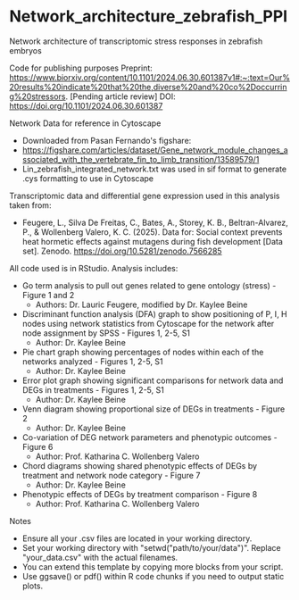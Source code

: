 # Network_architecture_zebrafish_PPI
Network architecture of transcriptomic stress responses in zebrafish embryos

Code for publishing purposes
Preprint: https://www.biorxiv.org/content/10.1101/2024.06.30.601387v1#:~:text=Our%20results%20indicate%20that%20the,diverse%20and%20co%2Doccurring%20stressors. [Pending article review]
DOI: https://doi.org/10.1101/2024.06.30.601387

Network Data for reference in Cytoscape
- Downloaded from Pasan Fernando's figshare:
- https://figshare.com/articles/dataset/Gene_network_module_changes_associated_with_the_vertebrate_fin_to_limb_transition/13589579/1
- Lin_zebrafish_integrated_network.txt was used in sif format to generate .cys formatting to use in Cytoscape

Transcriptomic data and differential gene expression used in this analysis taken from:
- Feugere, L., Silva De Freitas, C., Bates, A., Storey, K. B., Beltran-Alvarez, P., & Wollenberg Valero, K. C. (2025). Data for: Social context prevents heat hormetic effects against mutagens during fish development [Data set]. Zenodo. https://doi.org/10.5281/zenodo.7566285

All code used is in RStudio. Analysis includes:
- Go term analysis to pull out genes related to gene ontology (stress) - Figure 1 and 2
    - Authors: Dr. Lauric Feugere, modified by Dr. Kaylee Beine
- Discriminant function analysis (DFA) graph to show positioning of P, I, H nodes using network statistics from Cytoscape for the network after node assignment by SPSS - Figures 1, 2-5, S1
    - Author: Dr. Kaylee Beine
- Pie chart graph showing percentages of nodes within each of the networks analyzed - Figures 1, 2-5, S1
    - Author: Dr. Kaylee Beine
- Error plot graph showing significant comparisons for network data and DEGs in treatments - Figures 1, 2-5, S1
    - Author: Dr. Kaylee Beine
- Venn diagram showing proportional size of DEGs in treatments - Figure 2
    - Author: Dr. Kaylee Beine
- Co-variation of DEG network parameters and phenotypic outcomes - Figure 6
    - Author: Prof. Katharina C. Wollenberg Valero
- Chord diagrams showing shared phenotypic effects of DEGs by treatment and network node category - Figure 7
    - Author: Dr. Kaylee Beine
- Phenotypic effects of DEGs by treatment comparison - Figure 8
    - Author: Prof. Katharina C. Wollenberg Valero

Notes
- Ensure all your .csv files are located in your working directory.
- Set your working directory with "setwd("path/to/your/data")". Replace "your_data.csv" with the actual filenames.
- You can extend this template by copying more blocks from your script.
- Use ggsave() or pdf() within R code chunks if you need to output static plots.
